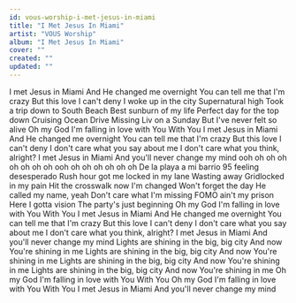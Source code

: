 ```yaml
---
id: vous-worship-i-met-jesus-in-miami
title: "I Met Jesus In Miami"
artist: "VOUS Worship"
album: "I Met Jesus In Miami"
cover: ""
created: ""
updated: ""
---
```


I met Jesus in Miami
And He changed me overnight
You can tell me that I'm crazy
But this love I can't deny
I woke up in the city
Supernatural high
Took a trip down to South Beach
Best sunburn of my life
Perfect day for the top down
Cruising Ocean Drive
Missing Liv on a Sunday
But I've never felt so alive
Oh my God
I'm falling in love with You
With You
I met Jesus in Miami
And He changed me overnight
You can tell me that I'm crazy
But this love I can't deny
I don't care what you say about me
I don't care what you think, alright?
I met Jesus in Miami
And you'll never change my mind
ooh oh oh oh oh oh oh oh
ooh oh oh oh oh oh oh
De la playa a mi barrio
95 feeling desesperado
Rush hour got me locked in my lane
Wasting away
Gridlocked in my pain
Hit the crosswalk now I'm changed
Won't forget the day He called my name, yeah
Don't care what I'm missing
FOMO ain't my prison
Here I gotta vision
The party's just beginning
Oh my God
I'm falling in love with You
With You
I met Jesus in Miami
And He changed me overnight
You can tell me that I'm crazy
But this love I can't deny
I don't care what you say about me
I don't care what you think, alright?
I met Jesus in Miami
And you'll never change my mind
Lights are shining in the big, big city
And now You're shining in me
Lights are shining in the big, big city
And now You're shining in me
Lights are shining in the big, big city
And now You're shining in me
Lights are shining in the big, big city
And now You're shining in me
Oh my God
I'm falling in love with You
With You
Oh my God
I'm falling in love with You
With You
I met Jesus in Miami
And you'll never change my mind